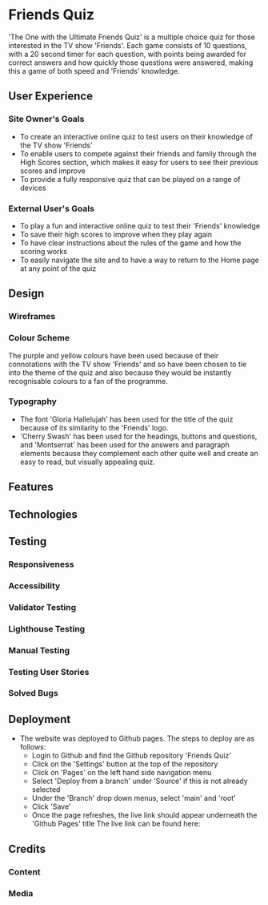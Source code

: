 # Friends Quiz
'The One with the Ultimate Friends Quiz' is a multiple choice quiz for those interested in the TV show 'Friends'. Each game consists of 10 questions, with a 20 second timer for each question, with points being awarded for correct answers and how quickly those questions were answered, making this a game of both speed and 'Friends' knowledge.
## User Experience
### Site Owner's Goals
- To create an interactive online quiz to test users on their knowledge of the TV show 'Friends'
- To enable users to compete against their friends and family through the High Scores section, which makes it easy for users to see their previous scores and improve
- To provide a fully responsive quiz that can be played on a range of devices
### External User's Goals
- To play a fun and interactive online quiz to test their 'Friends' knowledge
- To save their high scores to improve when they play again
- To have clear instructions about the rules of the game and how the scoring works
- To easily navigate the site and to have a way to return to the Home page at any point of the quiz
## Design
### Wireframes
### Colour Scheme
The purple and yellow colours have been used because of their connotations with the TV show 'Friends' and so have been chosen to tie into the theme of the quiz and also because they would be instantly recognisable colours to a fan of the programme.
### Typography
- The font 'Gloria Hallelujah' has been used for the title of the quiz because of its similarity to the 'Friends' logo.
- 'Cherry Swash' has been used for the headings, buttons and questions, and 'Montserrat' has been used for the answers and paragraph elements because they complement each other quite well and create an easy to read, but visually appealing quiz.
## Features
## Technologies
## Testing
### Responsiveness
### Accessibility
### Validator Testing
### Lighthouse Testing
### Manual Testing
### Testing User Stories
### Solved Bugs
## Deployment
- The website was deployed to Github pages. The steps to deploy are as follows:
    - Login to Github and find the Github repository 'Friends Quiz'
    - Click on the 'Settings' button at the top of the repository
    - Click on 'Pages' on the left hand side navigation menu
    - Select 'Deploy from a branch' under 'Source' if this is not already selected
    - Under the 'Branch' drop down menus, select 'main' and 'root'
    - Click 'Save'
    - Once the page refreshes, the live link should appear underneath the 'Github Pages' title
The live link can be found here: 
## Credits
### Content
### Media